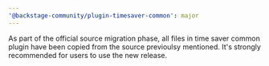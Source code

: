 ```yaml
---
'@backstage-community/plugin-timesaver-common': major
---
```


As part of the official source migration phase, all files in time saver common plugin have been copied from the source previoulsy mentioned. It's strongly recommended for users to use the new release.